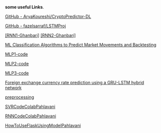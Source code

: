 **some useful Links**.

[GitHub - AryaKoureshi/CryptoPredictor-DL](https://github.com/AryaKoureshi/CryptoPredictor-DL)

[GitHub - fazelsarraf/LSTMProj](https://github.com/fazelsarraf/LSTMProj)

[[RNN1-Ghanbari]](https://colab.research.google.com/drive/15q_PIFiI77NdsZOHwqg4MxU6P06ROmY6#scrollTo=PD5gtuXagWgW)       [[RNN2-Ghanbari]](\https://colab.research.google.com/drive/1zxVK5iMnqgXZmaZzfzzU6R6P85m5DF8A)

[ML Classification Algorithms to Predict Market Movements and Backtesting](https://medium.com/analytics-vidhya/ml-classification-algorithms-to-predict-market-movements-and-backtesting-2382fdaf7a32)

[MLP1-code](https://github.com/rcassani/mlp-example/blob/master/mlp_examples.py)

[MLP2-code](https://www.programcreek.com/python/example/121476/mlp.MLP)

[MLP3-code](https://github.com/masaponto/Python-MLP)

[Foreign exchange currency rate prediction using a GRU-LSTM hybrid network](https://www.sciencedirect.com/science/article/pii/S2666222120300083)

[preprocessing](https://scikit-learn.org/stable/modules/preprocessing.html)

[SVRCodeColabPahlavani](https://colab.research.google.com/drive/1fJwDvxodufQQ30XXkKPy-i4gaUNOkUoc#scrollTo=972U59_-EZf9)

[RNNCodeColabPahlavani](https://colab.research.google.com/drive/1Pk6QhOyXyPI8h3IFmFiq2T6320ZnOs1Z?usp=sharing)

[HowToUseFlaskUsingModelPahlavani](https://github.com/AdamTibi/LSTM-FX?source=post_page-----569aae6d4a1a--------------------------------)
